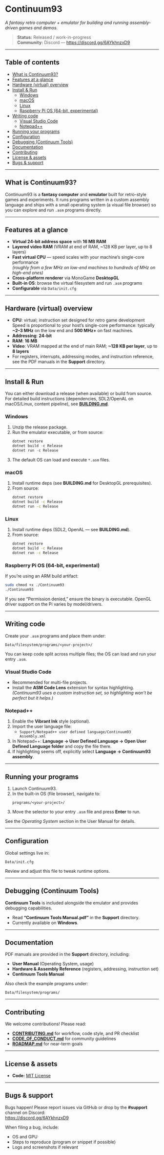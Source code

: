 ﻿# Continuum93

*A fantasy retro computer + emulator for building and running assembly-driven games and demos.*

> **Status:** Released / work-in-progress  
> **Community:** Discord — https://discord.gg/6AYkhnzxD9

---

## Table of contents

- [What is Continuum93?](#what-is-continuum93)
- [Features at a glance](#features-at-a-glance)
- [Hardware (virtual) overview](#hardware-virtual-overview)
- [Install & Run](#install--run)
  - [Windows](#windows)
  - [macOS](#macos)
  - [Linux](#linux)
  - [Raspberry Pi OS (64-bit, experimental)](#raspberry-pi-os-64-bit-experimental)
- [Writing code](#writing-code)
  - [Visual Studio Code](#visual-studio-code)
  - [Notepad++](#notepad)
- [Running your programs](#running-your-programs)
- [Configuration](#configuration)
- [Debugging (Continuum Tools)](#debugging-continuum-tools)
- [Documentation](#documentation)
- [Contributing](#contributing)
- [License & assets](#license--assets)
- [Bugs & support](#bugs--support)

---

## What is Continuum93?

Continuum93 is a **fantasy computer** and **emulator** built for retro-style games and experiments. It runs programs written in a custom assembly language and ships with a small operating system (a visual file browser) so you can explore and run `.asm` programs directly.

---

## Features at a glance

- **Virtual 24-bit address space** with **16 MB RAM**
- **Layered video RAM** (VRAM at end of RAM, ~128 KB per layer, up to 8 layers)
- **Fast virtual CPU** — speed scales with your machine’s single-core performance  
  *(roughly from a few MHz on low-end machines to hundreds of MHz on high-end ones)*
- **Cross-platform renderer** via MonoGame **DesktopGL**
- **Built-in OS**: browse the virtual filesystem and run `.asm` programs
- **Configurable** via `Data/init.cfg`

---

## Hardware (virtual) overview

- **CPU**: virtual; instruction set designed for retro game development  
  Speed is proportional to your host’s single-core performance: typically **~2–3 MHz** on the low end and **500 MHz+** on fast machines.
- **Addressing**: **24-bit**
- **RAM**: **16 MB**
- **Video**: VRAM mapped at the end of main RAM; **~128 KB per layer**, up to **8 layers**
- For registers, interrupts, addressing modes, and instruction reference, see the PDF manuals in the **Support** directory.

---

## Install & Run

You can either download a release (when available) or build from source. For detailed build instructions (dependencies, SDL2/OpenAL on macOS/Linux, content pipeline), see **[BUILDING.md](BUILDING.md)**.

### Windows

1. Unzip the release package.
2. Run the emulator executable, or from source:
   ```powershell
   dotnet restore
   dotnet build -c Release
   dotnet run -c Release
   ```
3. The default OS can load and execute `*.asm` files.

### macOS

1. Install runtime deps (see **BUILDING.md** for DesktopGL prerequisites).
2. From source:
   ```bash
   dotnet restore
   dotnet build -c Release
   dotnet run -c Release
   ```

### Linux

1. Install runtime deps (SDL2, OpenAL — see **BUILDING.md**).
2. From source:
   ```bash
   dotnet restore
   dotnet build -c Release
   dotnet run -c Release
   ```

### Raspberry Pi OS (64-bit, experimental)

If you’re using an ARM build artifact:
```bash
sudo chmod +x ./Continuum93
./Continuum93
```
If you see “Permission denied,” ensure the binary is executable. OpenGL driver support on the Pi varies by model/drivers.

---

## Writing code

Create your `.asm` programs and place them under:
```
Data/filesystem/programs/<your-project>/
```

You can keep code split across multiple files; the OS can load and run your entry `.asm`.

### Visual Studio Code

- Recommended for multi-file projects.
- Install the **ASM Code Lens** extension for syntax highlighting.  
  *(Continuum93 uses a custom instruction set, so highlighting won’t be perfect but it helps.)*

### Notepad++

1. Enable the **Vibrant Ink** style (optional).
2. Import the user language file:
   - `Support/Notepad++ user defined language/Continuum93 Assembly.xml`
3. In Notepad++: **Language → User Defined Language → Open User Defined Language folder** and copy the file there.
4. If highlighting seems off, explicitly select **Language → Continuum93 assembly**.

---

## Running your programs

1. Launch Continuum93.
2. In the built-in OS (file browser), navigate to:
   ```
   programs/<your-project>/
   ```
3. Move the selector to your entry `.asm` file and press **Enter** to run.

See the *Operating System* section in the User Manual for details.

---

## Configuration

Global settings live in:
```
Data/init.cfg
```
Review and adjust this file to tweak runtime options.

---

## Debugging (Continuum Tools)

**Continuum Tools** is included alongside the emulator and provides debugging capabilities.  
- Read **“Continuum Tools Manual.pdf”** in the **Support** directory.
- Currently available on **Windows**.

---

## Documentation

PDF manuals are provided in the **Support** directory, including:
- **User Manual** (Operating System, usage)
- **Hardware & Assembly Reference** (registers, addressing, instruction set)
- **Continuum Tools Manual**

Also check the example programs under:
```
Data/filesystem/programs/
```

---

## Contributing

We welcome contributions! Please read:
- **[CONTRIBUTING.md](CONTRIBUTING.md)** for workflow, code style, and PR checklist
- **[CODE_OF_CONDUCT.md](CODE_OF_CONDUCT.md)** for community guidelines
- **[ROADMAP.md](ROADMAP.md)** for near-term goals

---

## License & assets

- **Code:** [MIT License](LICENSE) 

---

## Bugs & support

Bugs happen! Please report issues via GitHub or drop by the **#support** channel on Discord:  
https://discord.gg/6AYkhnzxD9

When filing a bug, include:
- OS and GPU
- Steps to reproduce (program or snippet if possible)
- Logs and screenshots if relevant
